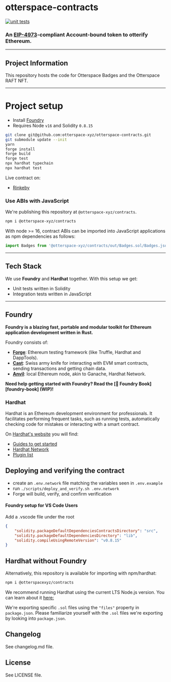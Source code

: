 # otterspace-contracts

[![unit tests](https://github.com/otterspace-xyz/otterspace-contracts/actions/workflows/main.yml/badge.svg)](https://github.com/otterspace-xyz/otterspace-contracts/actions/workflows/main.yml)

### An [EIP-4973](https://github.com/ethereum/EIPs/pull/4973)-compliant Account-bound token to otterify Ethereum.

---

## Project Information

This repository hosts the code for Otterspace Badges and the Otterspace RAFT NFT.

---

# Project setup

-   Install [Foundry](https://book.getfoundry.sh/getting-started/installation.html)
-   Requires Node `v16` and Solidity `0.8.15`

```bash
git clone git@github.com:otterspace-xyz/otterspace-contracts.git
git submodule update --init
yarn
forge install
forge build
forge test
npx hardhat typechain
npx hardhat test
```

Live contract on:

-   [Rinkeby](https://rinkeby.etherscan.io/address/0x19020014ef77c5dce4fbcf97c2e3d6e67a616fc6)

### Use ABIs with JavaScript

We're publishing this repository at `@otterspace-xyz/contracts`.

```bash
npm i @otterspace-xyz/contracts
```

With node >= 16, contract ABIs can be imported into JavaScript applications as npm dependencies as follows:

```js
import Badges from '@otterspace-xyz/contracts/out/Badges.sol/Badges.json' assert { type: 'json' }
```

---

## Tech Stack

We use **Foundry** and **Hardhat** together. With this setup we get:

-   Unit tests written in Solidity
-   Integration tests written in JavaScript

---

## Foundry

**Foundry is a blazing fast, portable and modular toolkit for Ethereum application development written in Rust.**

Foundry consists of:

-   [**Forge**](https://book.getfoundry.sh/forge/): Ethereum testing framework (like Truffle, Hardhat and DappTools).
-   [**Cast**](https://book.getfoundry.sh/cast/): Swiss army knife for interacting with EVM smart contracts, sending transactions and getting chain data.
-   [**Anvil**](https://book.getfoundry.sh/anvil/): local Ethereum node, akin to Ganache, Hardhat Network.

**Need help getting started with Foundry? Read the [📖 Foundry Book][foundry-book] (WIP)!**

### Hardhat

Hardhat is an Ethereum development environment for professionals. It facilitates performing frequent tasks, such as running tests, automatically checking code for mistakes or interacting with a smart contract.

On [Hardhat's website](https://hardhat.org) you will find:

-   [Guides to get started](https://hardhat.org/getting-started/)
-   [Hardhat Network](https://hardhat.org/hardhat-network/)
-   [Plugin list](https://hardhat.org/plugins/)

## Deploying and verifying the contract

-   create an `.env.network` file matching the variables seen in `.env.example`
-   run `./scripts/deploy_and_verify.sh .env.network`
-   Forge will build, verify, and confirm verification

#### Foundry setup for VS Code Users

Add a .vscode file under the root

```json
{
    "solidity.packageDefaultDependenciesContractsDirectory": "src",
    "solidity.packageDefaultDependenciesDirectory": "lib",
    "solidity.compileUsingRemoteVersion": "v0.8.15"
}
```

## Hardhat without Foundry

Alternatively, this repository is available for importing with npm/hardhat:

```bash
npm i @otterspacexyz/contracts
```

We recommend running Hardhat using the current LTS Node.js version. You can learn about it [here:](https://nodejs.org/en/about/releases/)

We're exporting specific `.sol` files using the `"files"` property in
`package.json`. Please familiarize yourself with the `.sol` files we're
exporting by looking into `package.json`.

## Changelog

See changelog.md file.

## License

See LICENSE file.
